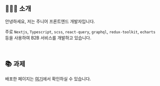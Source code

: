 ## 👩🏻‍💻 소개

안녕하세요, 저는 주니어 프론트엔드 개발자입니다.

주로 `Nextjs`, `Typescript`, `scss`, `react-query`, `graphql`, `redux-toolkit`, `echarts` 등을 사용하여 B2B 서비스를 개발하고 있습니다.

<br/>

## 📚 과제

배포한 페이지는 [여기](https://zubetcha.github.io/wanted-pre-onboarding-challenge-fe-2)에서 확인하실 수 있습니다.
